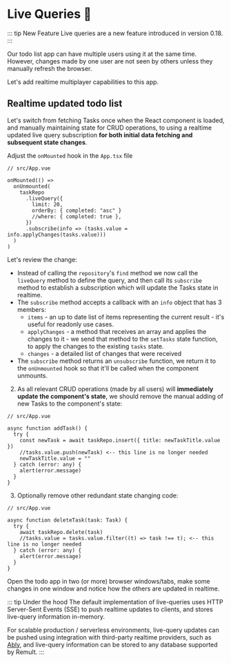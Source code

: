 # Live Queries :rocket:

::: tip New Feature
Live queries are a new feature introduced in version 0.18.
:::

Our todo list app can have multiple users using it at the same time. However, changes made by one user are not seen by others unless they manually refresh the browser.

Let's add realtime multiplayer capabilities to this app.

## Realtime updated todo list

Let's switch from fetching Tasks once when the React component is loaded, and manually maintaining state for CRUD operations, to using a realtime updated live query subscription **for both initial data fetching and subsequent state changes**.

Adjust the `onMounted` hook in the `App.tsx` file

```ts{4,6,11}
// src/App.vue

onMounted(() =>
  onUnmounted(
    taskRepo
      .liveQuery({
        limit: 20,
        orderBy: { completed: "asc" }
        //where: { completed: true },
      })
      .subscribe(info => (tasks.value = info.applyChanges(tasks.value)))
  )
)
```

Let's review the change:

- Instead of calling the `repository`'s `find` method we now call the `liveQuery` method to define the query, and then call its `subscribe` method to establish a subscription which will update the Tasks state in realtime.
- The `subscribe` method accepts a callback with an `info` object that has 3 members:
  - `items` - an up to date list of items representing the current result - it's useful for readonly use cases.
  - `applyChanges` - a method that receives an array and applies the changes to it - we send that method to the `setTasks` state function, to apply the changes to the existing `tasks` state.
  - `changes` - a detailed list of changes that were received
- The `subscribe` method returns an `unsubscribe` function, we return it to the `onUnmounted` hook so that it'll be called when the component unmounts.

2. As all relevant CRUD operations (made by all users) will **immediately update the component's state**, we should remove the manual adding of new Tasks to the component's state:

```ts{7}
// src/App.vue

async function addTask() {
  try {
    const newTask = await taskRepo.insert({ title: newTaskTitle.value })
    //tasks.value.push(newTask) <-- this line is no longer needed
    newTaskTitle.value = ""
  } catch (error: any) {
    alert(error.message)
  }
}
```

3. Optionally remove other redundant state changing code:

```ts{6}
// src/App.vue

async function deleteTask(task: Task) {
  try {
    await taskRepo.delete(task)
    //tasks.value = tasks.value.filter((t) => task !== t); <-- this line is no longer needed
  } catch (error: any) {
    alert(error.message)
  }
}
```

Open the todo app in two (or more) browser windows/tabs, make some changes in one window and notice how the others are updated in realtime.

::: tip Under the hood
The default implementation of live-queries uses HTTP Server-Sent Events (SSE) to push realtime updates to clients, and stores live-query information in-memory.

For scalable production / serverless environments, live-query updates can be pushed using integration with third-party realtime providers, such as [Ably](https://ably.com/), and live-query information can be stored to any database supported by Remult.
:::
